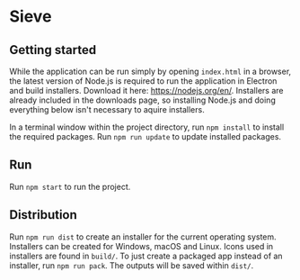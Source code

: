 # Sieve

## Getting started
While the application can be run simply by opening `index.html` in a browser, the latest version of Node.js is required to run the application in Electron and build installers. Download it here: https://nodejs.org/en/. Installers are already included in the downloads page, so installing Node.js and doing everything below isn't necessary to aquire installers.

In a terminal window within the project directory, run `npm install` to install the required packages. Run `npm run update` to update installed packages.

## Run
Run `npm start` to run the project.

## Distribution
Run `npm run dist` to create an installer for the current operating system. Installers can be created for Windows, macOS and Linux. Icons used in installers are found in `build/`. To just create a packaged app instead of an installer, run `npm run pack`. The outputs will be saved within `dist/`.
